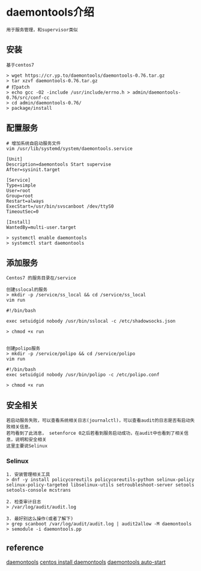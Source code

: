 # daemontools介绍
```
用于服务管理，和supervisor类似
```

## 安装
```
基于centos7

> wget https://cr.yp.to/daemontools/daemontools-0.76.tar.gz
> tar xzvf daemontools-0.76.tar.gz
# 打patch
> echo gcc -O2 -include /usr/include/errno.h > admin/daemontools-0.76/src/conf-cc
> cd admin/daemontools-0.76/
> package/install
```

## 配置服务
```
# 增加系统自启动服务文件
vim /usr/lib/systemd/system/daemontools.service

[Unit]
Description=daemontools Start supervise
After=sysinit.target

[Service]
Type=simple
User=root
Group=root
Restart=always
ExecStart=/usr/bin/svscanboot /dev/ttyS0
TimeoutSec=0
 
[Install]
WantedBy=multi-user.target

> systemctl enable daemontools
> systemctl start daemontools
```

## 添加服务
```
Centos7 的服务目录在/service

创建sslocal的服务
> mkdir -p /service/ss_local && cd /service/ss_local
vim run

#!/bin/bash

exec setuidgid nobody /usr/bin/sslocal -c /etc/shadowsocks.json

> chmod +x run


创建polipo服务
> mkdir -p /service/polipo && cd /service/polipo
vim run

#!/bin/bash
exec setuidgid nobody /usr/bin/polipo -c /etc/polipo.conf

> chmod +x run
```

## 安全相关
```
若启动服务失败，可以查看系统相关日志(journalctl)，可以查看audit的日志是否有启动失败相关信息。
若均看到了此消息， setenforce 0之后若看到服务启动成功，在audit中也看到了相关信息，说明和安全相关
这里主要说Selinux
```
### Selinux
``` 
1. 安装管理相关工具
> dnf -y install policycoreutils policycoreutils-python selinux-policy selinux-policy-targeted libselinux-utils setroubleshoot-server setools setools-console mcstrans

2. 检查审计日志
> /var/log/audit/audit.log

3. 最好别这么操作(或者了解下)
> grep scanboot /var/log/audit/audit.log | audit2allow -M daemontools
> semodule -i daemontools.pp
```

## reference 
[daemontools](https://cr.yp.to/daemontools.html)
[centos install daemontools](http://marcelog.github.io/articles/install_daemon_tools_centos_amazon_linux.html)
[daemontools auto-start](http://www.phpini.com/linux/rhel-centos-7-setup-daemontools-auto-start)
